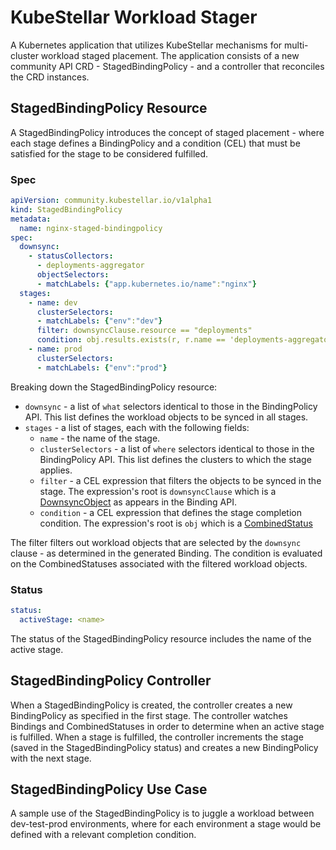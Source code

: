 # KubeStellar Workload Stager

A Kubernetes application that utilizes KubeStellar mechanisms for multi-cluster workload staged placement.
The application consists of a new community API CRD - StagedBindingPolicy - and a controller that reconciles the CRD instances.

## StagedBindingPolicy Resource

A StagedBindingPolicy introduces the concept of staged placement - where each stage defines a BindingPolicy
and a condition (CEL) that must be satisfied for the stage to be considered fulfilled.

### Spec

```yaml
apiVersion: community.kubestellar.io/v1alpha1
kind: StagedBindingPolicy
metadata:
  name: nginx-staged-bindingpolicy
spec:
  downsync:
    - statusCollectors:
      - deployments-aggregator
      objectSelectors:
      - matchLabels: {"app.kubernetes.io/name":"nginx"}
  stages:
    - name: dev
      clusterSelectors:
      - matchLabels: {"env":"dev"}
      filter: downsyncClause.resource == "deployments"
      condition: obj.results.exists(r, r.name == 'deployments-aggregator' && r.rows.exists(row, row.columns.exists(col, col.type == 'Number' && col.float == '1')))
    - name: prod
      clusterSelectors:
      - matchLabels: {"env":"prod"}
   ```

Breaking down the StagedBindingPolicy resource:
- `downsync` - a list of `what` selectors identical to those in the BindingPolicy API.
This list defines the workload objects to be synced in all stages.
- `stages` - a list of stages, each with the following fields:
  - `name` - the name of the stage.
  - `clusterSelectors` - a list of `where` selectors identical to those in the BindingPolicy API.
  This list defines the clusters to which the stage applies.
  - `filter` - a CEL expression that filters the objects to be synced in the stage. 
The expression's root is `downsyncClause` which is a [DownsyncObject](https://github.com/kubestellar/kubestellar/blob/93e0bf91b99a5978ba54cece928292fb69a50e46/api/control/v1alpha1/types.go#L298) as appears in the Binding API.
  - `condition` - a CEL expression that defines the stage completion condition.
The expression's root is `obj` which is a [CombinedStatus](https://github.com/kubestellar/kubestellar/blob/93e0bf91b99a5978ba54cece928292fb69a50e46/api/control/v1alpha1/types.go#L488)

The filter filters out workload objects that are selected by the `downsync` clause - as determined in the generated Binding.
The condition is evaluated on the CombinedStatuses associated with the filtered workload objects.

### Status

```yaml
status:
  activeStage: <name>
```

The status of the StagedBindingPolicy resource includes the name of the active stage.

## StagedBindingPolicy Controller

When a StagedBindingPolicy is created, the controller creates a new BindingPolicy as specified in the first stage. 
The controller watches Bindings and CombinedStatuses in order to determine when an active stage is fulfilled. 
When a stage is fulfilled, the controller increments the stage (saved in the StagedBindingPolicy status) and creates
a new BindingPolicy with the next stage.

## StagedBindingPolicy Use Case
A sample use of the StagedBindingPolicy is to juggle a workload between dev-test-prod environments,
where for each environment a stage would be defined with a relevant completion condition.
